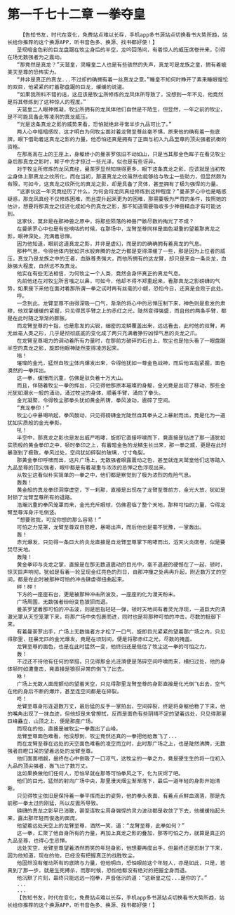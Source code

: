 # 第一千七十二章 一拳夺皇
        【告知书友，时代在变化，免费站点难以长存，手机app多书源站点切换看书大势所趋，站长给你推荐的这个换源APP，听书音色多、换源、找书都好使！】
       呈现暗金色彩的巨龙盘踞在牧尘身后的半空，龙吟回荡间，有着惊人的威压席卷开来，引得在场无数强者为之震动。
       “那竟然是真龙？”天鹫皇，灵瞳皇二人也是有些骇然的失声，真龙可是龙族之皇，拥有着媲美天至尊的恐怖实力。
       “并非是真正的真龙...不过却的确拥有着一丝真龙之意。”睡皇不知何时睁开了素来睡眼惺忪的双目，他紧紧的盯着那盘踞的巨龙，缓缓的说道。
       “如果我所料不错的话，这应该是牧尘所修炼的龙凤体所导致了，没想到一年不见，他竟然是将其修炼到了这种惊人的程度。”
       天鹫皇二人眼神微凝，牧尘所拥有的龙凤体他们自然是不陌生，但显然，一年之前的牧尘，是不可能具备此等凌冽的真龙威压。
       “光是这条真龙之影的威势来看，恐怕就绝非寻常半步九品可比了。”
       两人心中暗暗感叹，这才明白为何牧尘面对着龙臂至尊丝毫不惧，原来他的确有着一些底牌，眼下借助着这真龙之影的力量，他恐怕还真是拥有了正面与初入九品至尊的顶尖强者抗衡的资格。
       在那高高在上的王座上，身躯娇小的曼荼罗依旧不动如山，只是当其那金色眸子在看见牧尘身后那真龙之影时，眸子中方才掠过一些光泽，似也是有些讶异。
       对于牧尘所修炼的龙凤真经，曼荼罗显然知晓得更多，眼下这条真龙之影，应该就是当初牧尘身体上那真龙之纹所化，而在当初，那道真龙之纹虽然也能够给与牧尘一些助力，但显然颇为有限，可如今，这真龙之纹所化的真龙之影，却是具备了灵体，甚至拥有了极为强悍的力量。
       “这家伙这一年究竟经历了什么，为何会将龙凤真经修炼到这种程度？”曼荼罗心中也是略感疑惑，那龙凤真经不仅修炼困难，而且提升起来更为的困难，那需要极为严苛的条件，按照她的估计，想要将那真龙之纹进化成如今的真龙之影，那不知道需要吸收多少神兽精血才有可能达到。
       这家伙，莫非是在那神兽之原中，将那些陨落的神兽尸骸尽数的掏光了不成？
       在曼荼罗心中也是有些嘀咕的时候，在那场中，龙臂至尊同样是面色凝重的望着那真龙之影，眼神深处，充满着忌惮。
       因为他知道，眼前这道真龙之影，并非是虚幻，而是的的确确拥有着真龙的气息。
       那种气息，令得他体内犹如洪水般奔腾的龙之力都是变得滞缓了一些，那是因为上位者的威压，真龙乃是龙族之中的王者，血脉尊贵强大，而他所拥有的这龙臂，却只是来自一条炎龙，血脉强大程度，自然远不及真龙。
       他实在有些无法相信，为何牧尘一个人类，竟然会身怀真正的真龙气息。
       先前他还在对牧尘所言嗤之以鼻，可如今，他却不得不郑重起来，看那真龙之影磅礴的气势，如果接下来他在面对着那所谓一拳之试时再有丝毫的小觑，恐怕今日，还真是会败于此处。
       呼。
       一念到此，龙臂至尊不由得深吸一口气，渐渐的将心中的忌惮压制下来，神色则是愈发的肃穆，他双掌缓缓的紧握，只见得其手臂之上的赤红之光，陡然变得强盛，而且他的两条手臂，都是在此时随之渐渐的膨胀。
       而龙臂至尊的十指，也是愈发的尖锐，细密的龙鳞覆盖出来，远远看去，此时他的双臂，再无丝毫人类之形，几乎是彻彻底底的变化成了两只充满着狰狞凶悍气息的炎龙之爪。
       在龙臂至尊竭力的调动着所有力量时，在那前方破碎的石台上，牧尘也是抬头看了一眼盘踞半空的真龙之影，旋即他眼神陡然变得凌厉起来。
       嗡！
       璀璨的金光，猛然自牧尘体内爆发出来，令得他犹如一尊金色战神，而后他五指紧握，面色漠然的一拳挥出。
       这一拳，缓慢而沉重，仿佛是驮负着十万大山。
       而且，伴随着牧尘一拳的挥出，只见得他那原本璀璨的身躯，金光竟是出现了移动，那些金光犹如潮水一般的涌动，涌过牧尘的身体，顺着手臂，涌向了拳头。
       金光凝聚，令得牧尘那拳头犹如黄金所铸，拳风波动，震碎了空间。
       “真龙拳印！”
       牧尘心中暴喝响起，拳风鼓动，只见得磅礴金光陡然自其拳头之上暴射而出，竟是化为一道犹如实质般的金光拳影。
       吼！
       半空中，那真龙之影也是发出威严咆哮，旋即它直接呼啸而下，竟直接是钻进了那一道犹如实质般的黄金拳印之中，顿时拳印之上，有着暗金色的龙鳞生长出来，那一拳之威，更是在此时暴涨到了极致，拳风过处，空间犹如碎裂的玻璃，寸寸龟裂。
       那黄金拳印呼啸而出，这片广场上，无数强者眼露震动之色，甚至就连天鹫皇他们这等踏入九品至尊的顶尖强者，眼中都是有着凝重与浓浓的忌惮之色浮现出来。
       从牧尘这看似朴实简单的一拳之中，他们都是察觉到了极为浓烈的危险气息。
       轰轰！
       黄金般的真龙拳印洞穿虚空，下一刹那，直接是出现在了龙臂至尊前方，金光大放，犹如是封锁了龙臂至尊所有的退路。
       浩瀚沉重的拳风笼罩而来，金光充斥眼球，仿佛君临了整个天地，那种可怕的力量，令得龙臂至尊浑身汗毛倒竖。
       “想要败我，可没你想的那么容易！”
       可怕之力笼罩，龙臂至尊双目怒瞪，暴喝出声，而后他也是毫不犹豫，一掌轰出。
       轰！
       赤光爆发，只见得一条巨大的炎龙直接是自龙臂至尊掌下咆哮而出，滔天火炎席卷，似是要焚尽天地。
       轰隆！
       黄金拳印与炎龙之掌，直接是在那无数道震动的目光中，毫不退避的硬憾在了一起，顿时，惊天巨声响彻，犹如是有着一轮呈现金红亮色的烈日，自那冲撞之处冉冉升起，附近数万丈的空间，都是在此时被那种可怕的冲击肆虐得扭曲起来。
       砰！砰！
       下方的一座座石台，更是被那种冲击所波及，一座座的化为漫天粉末。
       广场周围，无数强者纷纷变色狼狈而退。
       曼荼罗望着那可怕的冲击波，则是屈指轻轻一弹，顿时天地间有着灵光浮现，一道巨大的清澈光罩从天空笼罩下来，将那广场中央包裹而进，同时也是将那种可怕的冲击，尽数的抵御下来。
       有着曼荼罗出手，广场上无数强者方才松了一口气，旋即目光紧紧的望着那广场之内，只见得那里，狂暴无匹的金光爆发，竟是在顷刻间，便是将那赤红之光，尽数的掩盖。
       龙臂至尊的面色，也是在此时猛然一变，他终归还是低估了牧尘这一拳的可怕之力。
       轰！
       不过还不待他有任何的举措，只见得那金光涟漪便是荡碎空间呼啸而来，横扫过处，他的身体顿时如遭重击，竟直接是狼狈异常的倒飞了出去。
       咻！
       广场上无数人面庞颤动的望着天空，只见得那里龙臂至尊的身影直接是化光倒飞出去，空气在他的身后不断的爆炸，甚至连空间都是在碎裂。
       咚！
       龙臂至尊身形连退数万丈，最后猛的反手一掌拍出，空间碎裂，终是将身躯给稳了下来，他的嘴角出现了一抹血迹，但他却是未曾擦拭，反而是面色有些阴晴不定的望着远处，只见得那里巨峰矗立，山顶之上，便是那座广场。
       而现在的他，直接是被牧尘一拳轰出了山峰。
       龙臂至尊面色难看，他没想到，牧尘竟然还真的一拳把他给轰飞了...
       而在龙臂至尊在远处的天空面色难看的凌空而立时，此时那广场之上，也是陡然沸腾，无数强者目瞪口呆的望着远处的龙臂至尊。
       他们面面相觑，最终在心中倒吸了一口凉气，这牧尘的一拳之力，竟是硬生生的将一位初入九品的顶尖强者，轰飞出了数万丈。
       这如果换做他们任何人，恐怕早就在那等可怕拳风之下，化为灰烬了吧。
       他们的目光，猛然的射向广场中央，那里漫天烟尘渐渐落下，最后一道年轻的身影开始清晰。
       只见得牧尘依旧是保持着一拳平挥而出的姿势，他的拳头表面，有着点点鲜血滴落，那是先前那一拳太过的刚猛，所以反震所导致。
       磅礴的真龙之影早已消散，甚至连牧尘周身强悍的灵力波动都是收敛了下去，他缓缓抬起头来，露出那年轻而俊逸的面庞。
       他望着远处天空上的龙臂至尊，洒然一笑，道：“龙臂至尊，此拳如何？”
       这一拳，汇聚了他自身所有的力量，再加上真龙之影的叠加，那等可怕之力，就算是真正的九品至尊，也得心生忌惮。
       远处天空，龙臂至尊望着洒然而笑的年轻身影，他想要再度出手，但最终还是忍耐了下来，因为他知道，现在的他，已经没有把握真正的战胜牧尘。
       他固然没有催动所有的底牌与力量，但他明白，恐怕眼前这个年轻人，亦是如此，只是，若真到了那一步，就是生死搏杀，而那时候，恐怕他都没有绝对的把握全身而退。
       他沉默了片刻，最终只能远远一抱拳，声音低沉的道：“这新皇之位...是你的了。”
       ...
       ...
       【告知书友，时代在变化，免费站点难以长存，手机app多书源站点切换看书大势所趋，站长给你推荐的这个换源APP，听书音色多、换源、找书都好使！】
